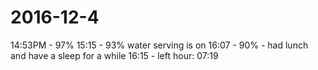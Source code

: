 # 2016-12-4
14:53PM - 97%
15:15 - 93% water serving is on
16:07 - 90% - had lunch and have a sleep for a while
16:15 - left hour: 07:19